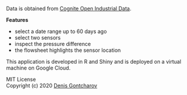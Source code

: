 Data is obtained from [Cognite Open Industrial Data](https://openindustrialdata.com/about/).

**Features**

* select a date range up to 60 days ago
* select two sensors
* inspect the pressure difference
* the flowsheet highlights the sensor location

This application is developed in R and Shiny and is deployed on a virtual machine on Google Cloud.

MIT License <br>
Copyright (c) 2020 [Denis Gontcharov](https://gontcharov.dev)

